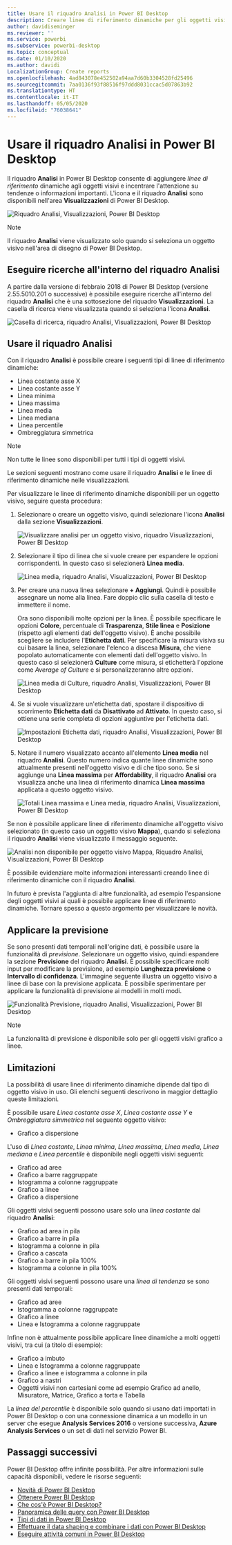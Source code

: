 ```yaml
---
title: Usare il riquadro Analisi in Power BI Desktop
description: Creare linee di riferimento dinamiche per gli oggetti visivi in Power BI Desktop
author: davidiseminger
ms.reviewer: ''
ms.service: powerbi
ms.subservice: powerbi-desktop
ms.topic: conceptual
ms.date: 01/10/2020
ms.author: davidi
LocalizationGroup: Create reports
ms.openlocfilehash: 4ad843078e452502a94aa7d60b3304528fd25496
ms.sourcegitcommit: 7aa0136f93f88516f97ddd8031ccac5d07863b92
ms.translationtype: HT
ms.contentlocale: it-IT
ms.lasthandoff: 05/05/2020
ms.locfileid: "76038641"
---
```

# <a name="use-the-analytics-pane-in-power-bi-desktop"></a>Usare il riquadro Analisi in Power BI Desktop

Il riquadro **Analisi** in Power BI Desktop consente di aggiungere *linee di riferimento* dinamiche agli oggetti visivi e incentrare l'attenzione su tendenze o informazioni importanti. L'icona e il riquadro **Analisi** sono disponibili nell'area **Visualizzazioni** di Power BI Desktop.

![Riquadro Analisi, Visualizzazioni, Power BI Desktop](media/desktop-analytics-pane/analytics-pane_1.png)

> [!NOTE]
> Il riquadro **Analisi** viene visualizzato solo quando si seleziona un oggetto visivo nell'area di disegno di Power BI Desktop.

## <a name="search-within-the-analytics-pane"></a>Eseguire ricerche all'interno del riquadro Analisi

A partire dalla versione di febbraio 2018 di Power BI Desktop (versione 2.55.5010.201 o successive) è possibile eseguire ricerche all'interno del riquadro **Analisi** che è una sottosezione del riquadro **Visualizzazioni**. La casella di ricerca viene visualizzata quando si seleziona l'icona **Analisi**.

![Casella di ricerca, riquadro Analisi, Visualizzazioni, Power BI Desktop](media/desktop-analytics-pane/analytics-pane_1b.png)

## <a name="use-the-analytics-pane"></a>Usare il riquadro Analisi

Con il riquadro **Analisi** è possibile creare i seguenti tipi di linee di riferimento dinamiche:

* Linea costante asse X
* Linea costante asse Y
* Linea minima
* Linea massima
* Linea media
* Linea mediana
* Linea percentile
* Ombreggiatura simmetrica

> [!NOTE]
> Non tutte le linee sono disponibili per tutti i tipi di oggetti visivi.

Le sezioni seguenti mostrano come usare il riquadro **Analisi** e le linee di riferimento dinamiche nelle visualizzazioni.

Per visualizzare le linee di riferimento dinamiche disponibili per un oggetto visivo, seguire questa procedura:

1. Selezionare o creare un oggetto visivo, quindi selezionare l'icona **Analisi** dalla sezione **Visualizzazioni**.

    ![Visualizzare analisi per un oggetto visivo, riquadro Visualizzazioni, Power BI Desktop](media/desktop-analytics-pane/analytics-pane_2.png)

2. Selezionare il tipo di linea che si vuole creare per espandere le opzioni corrispondenti. In questo caso si selezionerà **Linea media**.

    ![Linea media, riquadro Analisi, Visualizzazioni, Power BI Desktop](media/desktop-analytics-pane/analytics-pane_3.png)

3. Per creare una nuova linea selezionare **+&nbsp;Aggiungi**. Quindi è possibile assegnare un nome alla linea. Fare doppio clic sulla casella di testo e immettere il nome.

    Ora sono disponibili molte opzioni per la linea. È possibile specificare le opzioni **Colore**, percentuale di **Trasparenza**, **Stile linea** e **Posizione** (rispetto agli elementi dati dell'oggetto visivo). È anche possibile scegliere se includere l'**Etichetta dati**. Per specificare la misura visiva su cui basare la linea, selezionare l'elenco a discesa **Misura**, che viene popolato automaticamente con elementi dati dell'oggetto visivo. In questo caso si selezionerà **Culture** come misura, si etichetterà l'opzione come *Average of Culture* e si personalizzeranno altre opzioni.

    ![Linea media di Culture, riquadro Analisi, Visualizzazioni, Power BI Desktop](media/desktop-analytics-pane/analytics-pane_4.png)

4. Se si vuole visualizzare un'etichetta dati, spostare il dispositivo di scorrimento **Etichetta dati** da **Disattivato** ad **Attivato**. In questo caso, si ottiene una serie completa di opzioni aggiuntive per l'etichetta dati.

    ![Impostazioni Etichetta dati, riquadro Analisi, Visualizzazioni, Power BI Desktop](media/desktop-analytics-pane/analytics-pane_5.png)

5. Notare il numero visualizzato accanto all'elemento **Linea media** nel riquadro **Analisi**. Questo numero indica quante linee dinamiche sono attualmente presenti nell'oggetto visivo e di che tipo sono. Se si aggiunge una **Linea massima** per **Affordability**, il riquadro **Analisi** ora visualizza anche una linea di riferimento dinamica **Linea massima** applicata a questo oggetto visivo.

    ![Totali Linea massima e Linea media, riquadro Analisi, Visualizzazioni, Power BI Desktop](media/desktop-analytics-pane/analytics-pane_6.png)

Se non è possibile applicare linee di riferimento dinamiche all'oggetto visivo selezionato (in questo caso un oggetto visivo **Mappa**), quando si seleziona il riquadro **Analisi** viene visualizzato il messaggio seguente.

![Analisi non disponibile per oggetto visivo Mappa, Riquadro Analisi, Visualizzazioni, Power BI Desktop](media/desktop-analytics-pane/analytics-pane_7.png)

È possibile evidenziare molte informazioni interessanti creando linee di riferimento dinamiche con il riquadro **Analisi**.

In futuro è prevista l'aggiunta di altre funzionalità, ad esempio l'espansione degli oggetti visivi ai quali è possibile applicare linee di riferimento dinamiche. Tornare spesso a questo argomento per visualizzare le novità.

## <a name="apply-forecasting"></a>Applicare la previsione

Se sono presenti dati temporali nell'origine dati, è possibile usare la funzionalità di *previsione*. Selezionare un oggetto visivo, quindi espandere la sezione **Previsione** del riquadro **Analisi**. È possibile specificare molti input per modificare la previsione, ad esempio **Lunghezza previsione** o **Intervallo di confidenza**. L'immagine seguente illustra un oggetto visivo a linee di base con la previsione applicata. È possibile sperimentare per applicare la funzionalità di previsione ai modelli in molti modi.

![Funzionalità Previsione, riquadro Analisi, Visualizzazioni, Power BI Desktop](media/desktop-analytics-pane/analytics-pane_8.png)

> [!NOTE]
> La funzionalità di previsione è disponibile solo per gli oggetti visivi grafico a linee.

## <a name="limitations"></a>Limitazioni

La possibilità di usare linee di riferimento dinamiche dipende dal tipo di oggetto visivo in uso. Gli elenchi seguenti descrivono in maggior dettaglio queste limitazioni.

È possibile usare *Linea costante asse X*, *Linea costante asse Y* e *Ombreggiatura simmetrica* nel seguente oggetto visivo:

* Grafico a dispersione

L'uso di *Linea costante*, *Linea minima*, *Linea massima*, *Linea media*, *Linea mediana* e *Linea percentile* è disponibile negli oggetti visivi seguenti:

* Grafico ad aree
* Grafico a barre raggruppate
* Istogramma a colonne raggruppate
* Grafico a linee
* Grafico a dispersione

Gli oggetti visivi seguenti possono usare solo una *linea costante* dal riquadro **Analisi**:

* Grafico ad area in pila
* Grafico a barre in pila
* Istogramma a colonne in pila
* Grafico a cascata
* Grafico a barre in pila 100%
* Istogramma a colonne in pila 100%

Gli oggetti visivi seguenti possono usare una *linea di tendenza* se sono presenti dati temporali:

* Grafico ad aree
* Istogramma a colonne raggruppate
* Grafico a linee
* Linea e Istogramma a colonne raggruppate

Infine non è attualmente possibile applicare linee dinamiche a molti oggetti visivi, tra cui (a titolo di esempio):

* Grafico a imbuto
* Linea e Istogramma a colonne raggruppate
* Grafico a linee e istogramma a colonne in pila
* Grafico a nastri
* Oggetti visivi non cartesiani come ad esempio Grafico ad anello, Misuratore, Matrice, Grafico a torta e Tabella

La *linea del percentile* è disponibile solo quando si usano dati importati in Power BI Desktop o con una connessione dinamica a un modello in un server che esegue **Analysis Services 2016** o versione successiva, **Azure Analysis Services** o un set di dati nel servizio Power BI.

## <a name="next-steps"></a>Passaggi successivi

Power BI Desktop offre infinite possibilità. Per altre informazioni sulle capacità disponibili, vedere le risorse seguenti:

* [Novità di Power BI Desktop](desktop-latest-update.md)
* [Ottenere Power BI Desktop](desktop-get-the-desktop.md)
* [Che cos'è Power BI Desktop?](desktop-what-is-desktop.md)
* [Panoramica delle query con Power BI Desktop](desktop-query-overview.md)
* [Tipi di dati in Power BI Desktop](desktop-data-types.md)
* [Effettuare il data shaping e combinare i dati con Power BI Desktop](desktop-shape-and-combine-data.md)
* [Eseguire attività comuni in Power BI Desktop](desktop-common-query-tasks.md)
